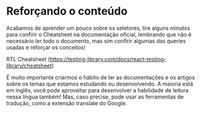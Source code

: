 # Reforçando o conteúdo

Acabamos de aprender um pouco sobre os seletores, tire alguns minutos para confirir o Cheatsheet na documentação oficial, lembrando que não é necessário ler todo o documento, mas sim confirir algumas das queries usadas e reforçar os conceitos!

RTL Cheatsheet (https://testing-library.com/docs/react-testing-library/cheatsheet)

É muito importante criarmos o hábito de ler as documentações e os artigos sobre os temas que estamos estudando ou desenvolvendo. A maioria está em inglês, você pode aproveitar para desenvolver a habilidade de leitura nessa língua também! Mas, caso precise, pode usar as ferramentas de tradução, como a extensão translate do Google.
